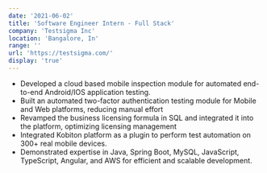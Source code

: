 ```yaml
---
date: '2021-06-02'
title: 'Software Engineer Intern - Full Stack'
company: 'Testsigma Inc'
location: 'Bangalore, In'
range: ''
url: 'https://testsigma.com/'
display: 'true'
---
```


- Developed a cloud based mobile inspection module for automated end-to-end Android/IOS application testing.
- Built an automated two-factor authentication testing module for Mobile and Web platforms, reducing manual effort
- Revamped the business licensing formula in SQL and integrated it into the platform, optimizing licensing management
- Integrated Kobiton platform as a plugin to perform test automation on 300+ real mobile devices.
- Demonstrated expertise in Java, Spring Boot, MySQL, JavaScript, TypeScript, Angular, and AWS for efficient and
scalable development.
